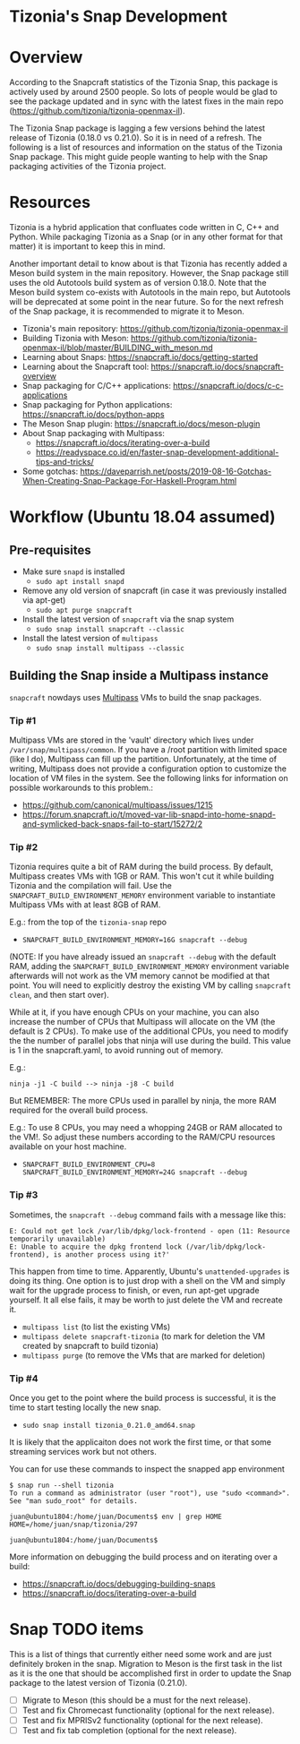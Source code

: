 Tizonia's Snap Development
==========================

# Overview

According to the Snapcraft statistics of the Tizonia Snap, this package is
actively used by around 2500 people. So lots of people would be glad to see the
package updated and in sync with the latest fixes in the main repo
(https://github.com/tizonia/tizonia-openmax-il).

The Tizonia Snap package is lagging a few versions behind the latest release of
Tizonia (0.18.0 vs 0.21.0). So it is in need of a refresh. The following is a
list of resources and information on the status of the Tizonia Snap
package. This might guide people wanting to help with the Snap packaging
activities of the Tizonia project.

# Resources

Tizonia is a hybrid application that confluates code written in C, C++ and
Python. While packaging Tizonia as a Snap (or in any other format for that
matter) it is important to keep this in mind.

Another important detail to know about is that Tizonia has recently added a
Meson build system in the main repository. However, the Snap package still uses
the old Autotools build system as of version 0.18.0. Note that the Meson build
system co-exists with Autotools in the main repo, but Autotools will be
deprecated at some point in the near future. So for the next refresh of the
Snap package, it is recommended to migrate it to Meson.

- Tizonia's main repository: https://github.com/tizonia/tizonia-openmax-il
- Building Tizonia with Meson: https://github.com/tizonia/tizonia-openmax-il/blob/master/BUILDING_with_meson.md
- Learning about Snaps: https://snapcraft.io/docs/getting-started
- Learning about the Snapcraft tool: https://snapcraft.io/docs/snapcraft-overview
- Snap packaging for C/C++ applications: https://snapcraft.io/docs/c-c-applications
- Snap packaging for Python applications: https://snapcraft.io/docs/python-apps
- The Meson Snap plugin: https://snapcraft.io/docs/meson-plugin
- About Snap packaging with Multipass:
  - https://snapcraft.io/docs/iterating-over-a-build
  - https://readyspace.co.id/en/faster-snap-development-additional-tips-and-tricks/
- Some gotchas: https://daveparrish.net/posts/2019-08-16-Gotchas-When-Creating-Snap-Package-For-Haskell-Program.html

# Workflow (Ubuntu 18.04 assumed)

## Pre-requisites
- Make sure `snapd` is installed
  - `sudo apt install snapd`
- Remove any old version of snapcraft (in case it was previously installed via
  apt-get)
  - `sudo apt purge snapcraft`
- Install the latest version of `snapcraft` via the snap system
  - `sudo snap install snapcraft --classic`
- Install the latest version of `multipass`
  - `sudo snap install multipass --classic`

## Building the Snap inside a Multipass instance
`snapcraft` nowdays uses [Multipass](https://multipass.run/docs) VMs to build
the snap packages. 

### Tip #1
Multipass VMs are stored in the 'vault' directory which
lives under `/var/snap/multipass/common`. If you have a /root partition with
limited space (like I do), Multipass can fill up the partition. Unfortunately,
at the time of writing, Multipass does not provide a configuration option to
customize the location of VM files in the system. See the following links for information on possible workarounds to this problem.:
- https://github.com/canonical/multipass/issues/1215
- https://forum.snapcraft.io/t/moved-var-lib-snapd-into-home-snapd-and-symlicked-back-snaps-fail-to-start/15272/2

### Tip #2
Tizonia requires quite a bit of RAM during the build process. By default,
Multipass creates VMs with 1GB or RAM. This won't cut it while building Tizonia
and the compilation will fail. Use the `SNAPCRAFT_BUILD_ENVIRONMENT_MEMORY`
environment variable to instantiate Multipass VMs with at least 8GB of RAM.

E.g.: from the top of the `tizonia-snap` repo
- `SNAPCRAFT_BUILD_ENVIRONMENT_MEMORY=16G snapcraft --debug`

(NOTE: If you have already issued an `snapcraft --debug` with the default RAM,
adding the `SNAPCRAFT_BUILD_ENVIRONMENT_MEMORY` environment variable afterwards
will not work as the VM memory cannot be modified at that point. You will need
to explicitly destroy the existing VM by calling `snapcraft clean`, and then
start over).

While at it, if you have enough CPUs on your machine, you can also increase the
number of CPUs that Multipass will allocate on the VM (the default is 2
CPUs). To make use of the additional CPUs, you need to modify the the number of parallel jobs
that ninja will use during the build. This value is 1 in the snapcraft.yaml, to avoid running out of memory.

E.g.:
```
ninja -j1 -C build --> ninja -j8 -C build

```

But REMEMBER: The more CPUs used in parallel by ninja, the more RAM required
for the overall build process.


E.g.: To use 8 CPUs, you may need a whopping 24GB or RAM allocated to the
VM!. So adjust these numbers according to the RAM/CPU resources available on
your host machine.

- `SNAPCRAFT_BUILD_ENVIRONMENT_CPU=8 SNAPCRAFT_BUILD_ENVIRONMENT_MEMORY=24G snapcraft --debug`


### Tip #3
Sometimes, the `snapcraft --debug` command fails with a message like this:

```
E: Could not get lock /var/lib/dpkg/lock-frontend - open (11: Resource temporarily unavailable)
E: Unable to acquire the dpkg frontend lock (/var/lib/dpkg/lock-frontend), is another process using it?'
```

This happen from time to time. Apparently, Ubuntu's
`unattended-upgrades` is doing its thing. One option is to just drop
with a shell on the VM and simply wait for the upgrade process to
finish, or even, run apt-get upgrade yourself. It all else fails, it
may be worth to just delete the VM and recreate it.

- `multipass list` (to list the existing VMs)
- `multipass delete snapcraft-tizonia` (to mark for deletion the VM created by snapcraft to build tizonia)
- `multipass purge` (to remove the VMs that are marked for deletion)

### Tip #4

Once you get to the point where the build process is successful, it is
the time to start testing locally the new snap.

- `sudo snap install tizonia_0.21.0_amd64.snap`

It is likely that the applicaiton does not work the first time, or
that some streaming services work but not others.

You can for use these commands to inspect the snapped app environment
```
$ snap run --shell tizonia
To run a command as administrator (user "root"), use "sudo <command>".
See "man sudo_root" for details.

juan@ubuntu1804:/home/juan/Documents$ env | grep HOME
HOME=/home/juan/snap/tizonia/297

juan@ubuntu1804:/home/juan/Documents$ 

```

More information on debugging the build process and on iterating over a build:
- https://snapcraft.io/docs/debugging-building-snaps
- https://snapcraft.io/docs/iterating-over-a-build

# Snap TODO items

This is a list of things that currently either need some work and are just
definitely broken in the snap. Migration to Meson is the first task in the list
as it is the one that should be accomplished first in order to update the Snap
package to the latest version of Tizonia (0.21.0).

- [ ] Migrate to Meson (this should be a must for the next release).
- [ ] Test and fix Chromecast functionality (optional for the next release).
- [ ] Test and fix MPRISv2 functionality (optional for the next release).
- [ ] Test and fix tab completion (optional for the next release).
